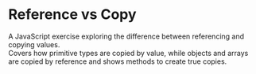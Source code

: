 # Reference vs Copy

A JavaScript exercise exploring the difference between referencing and copying values.  
Covers how primitive types are copied by value, while objects and arrays are copied by reference and shows methods to create true copies.
